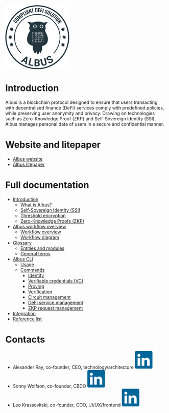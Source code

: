 <img src="https://github.com/mfactory-lab/albus/blob/main/docs/assets/albus-logo.png" width="200">

# Introduction

Albus is a blockchain protocol designed to ensure that users transacting with decentralized finance (DeFi) services comply with predefined policies, while preserving user anonymity and privacy. Drawing on technologies such as Zero-Knowledge Proof (ZKP) and Self-Sovereign Identity (SSI), Albus manages personal data of users in a secure and confidential manner. 

# Website and litepaper

- [Albus website](https://albus.finance/)<br>
- [Albus litepaper](https://albus.finance/assets/download/litepaper.pdf)

# Full documentation

- [Introduction](https://github.com/mfactory-lab/albus/wiki)
  - [What is Albus?](https://github.com/mfactory-lab/albus/wiki#what-is-albus)
  - [Self-Sovereign Identity (SSI)](https://github.com/mfactory-lab/albus/wiki#self-sovereign-identity-ssi)
  - [Threshold encryption](https://github.com/mfactory-lab/albus/wiki#self-sovereign-identity-ssi)
  - [Zero-Knowledge Proofs (ZKP)](https://github.com/mfactory-lab/albus/wiki#zero-knowledge-proofs-zkp)
- [Albus workflow overview](https://github.com/mfactory-lab/albus/wiki/Albus-workflow)
  - [Workflow overview](https://github.com/mfactory-lab/albus/wiki/Albus-workflow#workflow-overview)
  - [Workflow diagram](https://github.com/mfactory-lab/albus/wiki/Albus-workflow#worflow-diagram)
- [Glossary](https://github.com/mfactory-lab/albus/wiki/Glossary)
  - [Entities and modules](https://github.com/mfactory-lab/albus/wiki/Glossary#entities-and-modules)
  - [General terms](https://github.com/mfactory-lab/albus/wiki/Glossary#general-terms)
- [Albus CLI](https://github.com/mfactory-lab/albus/wiki/Albus-CLI)
  - [Usage](https://github.com/mfactory-lab/albus/wiki/Albus-CLI#usage)
  - [Commands](https://github.com/mfactory-lab/albus/wiki/Albus-CLI#commands)
    - [Identity](https://github.com/mfactory-lab/albus/wiki/Albus-CLI#identity)
    - [Verifiable credentials (VC)](https://github.com/mfactory-lab/albus/wiki/Albus-CLI#verifiable-credentials-vc)
    - [Proving](https://github.com/mfactory-lab/albus/wiki/Albus-CLI#proving)
    - [Verification](https://github.com/mfactory-lab/albus/wiki/Albus-CLI#verification)
    - [Circuit management](https://github.com/mfactory-lab/albus/wiki/Albus-CLI#circuit-management)
    - [DeFi service management](https://github.com/mfactory-lab/albus/wiki/Albus-CLI#defi-service-management)
    - [ZKP request management](https://github.com/mfactory-lab/albus/wiki/Albus-CLI#zkp-request-management)
- [Integration](https://github.com/mfactory-lab/albus/wiki/Integration)
- [Reference list](https://github.com/mfactory-lab/albus/wiki/Reference-list)

# Contacts

- Alexander Ray, co-founder, CEO, technology/architecture [![LinkedIn logo](https://github.com/mfactory-lab/albus/blob/main/docs/assets/linkedin-a75760c5.svg)](https://www.linkedin.com/in/alex-a-ray/)<br>
- Sonny Wolfson, co-founder, CBDO [![LinkedIn logo](https://github.com/mfactory-lab/albus/blob/main/docs/assets/linkedin-a75760c5.svg)](https://www.linkedin.com/in/sonny-wolfson-22297621/)<br>
- Leo Krassovitski, co-founder, COO, UI/UX/frontend [![LinkedIn logo](https://github.com/mfactory-lab/albus/blob/main/docs/assets/linkedin-a75760c5.svg)](https://www.linkedin.com/in/leonid-krassovitski/)
